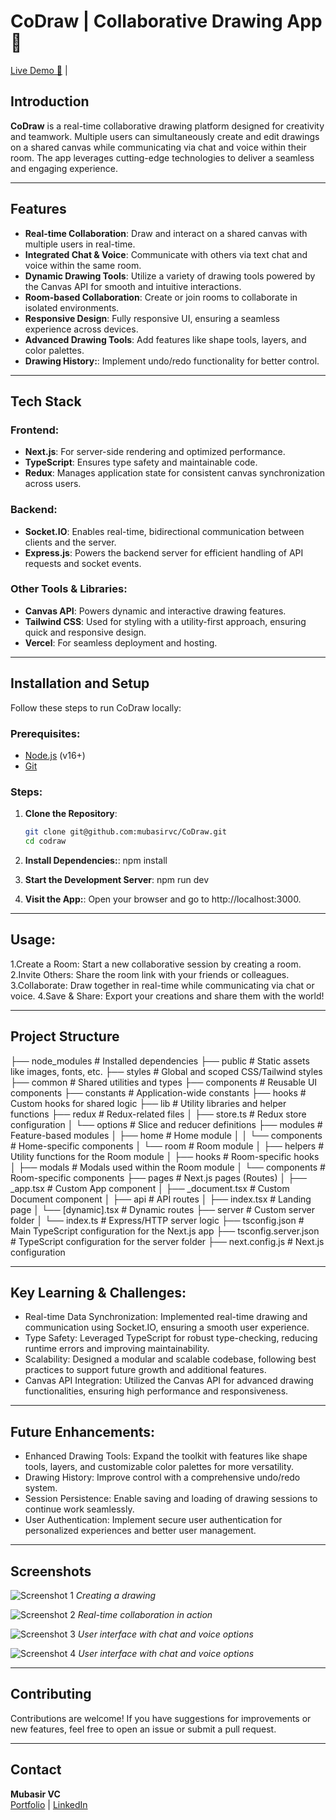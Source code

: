 
# CoDraw | Collaborative Drawing App 🎨

[Live Demo 🚀](https://github.com/mubasirvc/my_portfolio) |

## Introduction
**CoDraw** is a real-time collaborative drawing platform designed for creativity and teamwork. Multiple users can simultaneously create and edit drawings on a shared canvas while communicating via chat and voice within their room. The app leverages cutting-edge technologies to deliver a seamless and engaging experience.

---

## Features
- **Real-time Collaboration**: Draw and interact on a shared canvas with multiple users in real-time.
- **Integrated Chat & Voice**: Communicate with others via text chat and voice within the same room.
- **Dynamic Drawing Tools**: Utilize a variety of drawing tools powered by the Canvas API for smooth and intuitive interactions.
- **Room-based Collaboration**: Create or join rooms to collaborate in isolated environments.
- **Responsive Design**: Fully responsive UI, ensuring a seamless experience across devices.
- **Advanced Drawing Tools**: Add features like shape tools, layers, and color palettes.
- **Drawing History:**: Implement undo/redo functionality for better control.

---

## Tech Stack
### Frontend:
- **Next.js**: For server-side rendering and optimized performance.
- **TypeScript**: Ensures type safety and maintainable code.
- **Redux**: Manages application state for consistent canvas synchronization across users.

### Backend:
- **Socket.IO**: Enables real-time, bidirectional communication between clients and the server.
- **Express.js**: Powers the backend server for efficient handling of API requests and socket events.

### Other Tools & Libraries:
- **Canvas API**: Powers dynamic and interactive drawing features.
- **Tailwind CSS**: Used for styling with a utility-first approach, ensuring quick and responsive design.
- **Vercel**: For seamless deployment and hosting.

---

## Installation and Setup

Follow these steps to run CoDraw locally:

### Prerequisites:
- [Node.js](https://nodejs.org/) (v16+)
- [Git](https://git-scm.com/)

### Steps:
1. **Clone the Repository**:
   ```bash
   git clone git@github.com:mubasirvc/CoDraw.git
   cd codraw
   
2. **Install Dependencies:**:
  npm install

3. **Start the Development Server**:
  npm run dev

4. **Visit the App:**:
  Open your browser and go to http://localhost:3000.

---

## Usage:

1.Create a Room: Start a new collaborative session by creating a room.
2.Invite Others: Share the room link with your friends or colleagues.
3.Collaborate: Draw together in real-time while communicating via chat or voice.
4.Save & Share: Export your creations and share them with the world!

---

## Project Structure

├── node_modules         # Installed dependencies
├── public               # Static assets like images, fonts, etc.
├── styles               # Global and scoped CSS/Tailwind styles
├── common               # Shared utilities and types
├── components           # Reusable UI components
├── constants            # Application-wide constants
├── hooks                # Custom hooks for shared logic
├── lib                  # Utility libraries and helper functions
├── redux                # Redux-related files
│   ├── store.ts         # Redux store configuration
│   └── options          # Slice and reducer definitions
├── modules              # Feature-based modules
│   ├── home             # Home module
│   │   └── components   # Home-specific components
│   └── room             # Room module
│       ├── helpers      # Utility functions for the Room module
│       ├── hooks        # Room-specific hooks
│       ├── modals       # Modals used within the Room module
│       └── components   # Room-specific components
├── pages                # Next.js pages (Routes)
│   ├── _app.tsx         # Custom App component
│   ├── _document.tsx    # Custom Document component
│   ├── api              # API routes
│   ├── index.tsx        # Landing page
│   └── [dynamic].tsx    # Dynamic routes
├── server               # Custom server folder
│   └── index.ts         # Express/HTTP server logic
├── tsconfig.json        # Main TypeScript configuration for the Next.js app
├── tsconfig.server.json # TypeScript configuration for the server folder
├── next.config.js       # Next.js configuration


---


## Key Learning & Challenges:

* Real-time Data Synchronization: Implemented real-time drawing and communication using Socket.IO, ensuring a smooth user experience.
* Type Safety: Leveraged TypeScript for robust type-checking, reducing runtime errors and improving maintainability.
* Scalability: Designed a modular and scalable codebase, following best practices to support future growth and additional features.
* Canvas API Integration: Utilized the Canvas API for advanced drawing functionalities, ensuring high performance and responsiveness.

---

## Future Enhancements:

* Enhanced Drawing Tools: Expand the toolkit with features like shape tools, layers, and customizable color palettes for more versatility.
* Drawing History: Improve control with a comprehensive undo/redo system.
* Session Persistence: Enable saving and loading of drawing sessions to continue work seamlessly.
* User Authentication: Implement secure user authentication for personalized experiences and better user management.

---

## Screenshots

![Screenshot 1](screenshots/Screenshot1.png)
*Creating a drawing*

![Screenshot 2](creenshots/Screenshot2.png)
*Real-time collaboration in action*

![Screenshot 3](creenshots/Screenshot3.png)
*User interface with chat and voice options*

![Screenshot 4](creenshots/Screenshot4.png)
*User interface with chat and voice options*

---

## Contributing
Contributions are welcome! If you have suggestions for improvements or new features, feel free to open an issue or submit a pull request.

---

## Contact  
**Mubasir VC**  
[Portfolio](https://github.com/mubasirvc/my_portfolio) | [LinkedIn](https://www.linkedin.com/in/mubasir-vc/)
